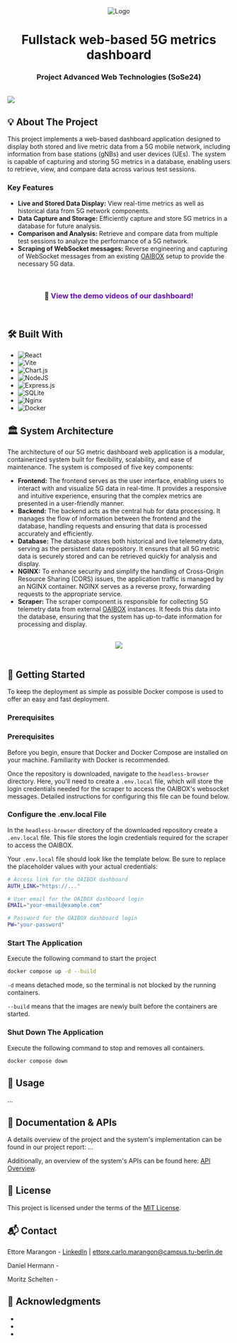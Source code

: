 <!-- PROJECT LOGO -->
<div align="center">
  <img src="images/TU-Berlin-Logo.svg" alt="Logo">
  <h1 align="center"> Fullstack web-based 5G metrics dashboard </h1>
  <h3>Project Advanced Web Technologies (SoSe24) </h3>
</div>

<br/>

<img src="images/dashboard.png"/>

<br/>

<!-- ABOUT THE PROJECT -->
## 💡 About The Project

This project implements a web-based dashboard application designed to display both stored and live metric data from a 5G mobile network, including information from base stations (gNBs) and user devices (UEs). The system is capable of capturing and storing 5G metrics in a database, enabling users to retrieve, view, and compare data across various test sessions.

### Key Features

- **Live and Stored Data Display:** View real-time metrics as well as historical data from 5G network components.
- **Data Capture and Storage:** Efficiently capture and store 5G metrics in a database for future analysis.
- **Comparison and Analysis:** Retrieve and compare data from multiple test sessions to analyze the performance of a 5G network.
- **Scraping of WebSocket messages:** Reverse engineering and capturing of WebSocket messages from an existing [OAIBOX](https://oaibox.com/) setup to provide the necessary 5G data.

<br/>

<div align="center">
  <h3>🎥 <a href="https://drive.google.com/drive/folders/1WxvNU8Wwfcp0o9jDBbSbkER7GcXYajBT?usp=drive_link" style="color: #6a0dad; text-decoration: none;">View the demo videos of our dashboard!</a></h3>
</div>

<br/>



## 🛠️ Built With

* ![React](https://img.shields.io/badge/react-%2320232a.svg?style=for-the-badge&logo=react&logoColor=%2361DAFB)
* ![Vite](https://img.shields.io/badge/vite-%23646CFF.svg?style=for-the-badge&logo=vite&logoColor=white)
* ![Chart.js](https://img.shields.io/badge/chart.js-F5788D.svg?style=for-the-badge&logo=chart.js&logoColor=white)
* ![NodeJS](https://img.shields.io/badge/node.js-6DA55F?style=for-the-badge&logo=node.js&logoColor=white)
* ![Express.js](https://img.shields.io/badge/express.js-%23404d59.svg?style=for-the-badge&logo=express&logoColor=%2361DAFB)
* ![SQLite](https://img.shields.io/badge/sqlite-%2307405e.svg?style=for-the-badge&logo=sqlite&logoColor=white)
* ![Nginx](https://img.shields.io/badge/nginx-%23009639.svg?style=for-the-badge&logo=nginx&logoColor=white)
* ![Docker](https://img.shields.io/badge/docker-%230db7ed.svg?style=for-the-badge&logo=docker&logoColor=white)

## 🏛️ System Architecture

The architecture of our 5G metric dashboard web application is a modular, containerized system built for flexibility, scalability, and ease of maintenance. The system is composed of five key components:

- **Frontend:** The frontend serves as the user interface, enabling users to interact with and visualize 5G data in real-time. It provides a responsive and intuitive experience, ensuring that the complex metrics are presented in a user-friendly manner.
- **Backend:** The backend acts as the central hub for data processing. It manages the flow of information between the frontend and the database, handling requests and ensuring that data is processed accurately and efficiently.
- **Database:** The database stores both historical and live telemetry data, serving as the persistent data repository. It ensures that all 5G metric data is securely stored and can be retrieved quickly for analysis and display.
- **NGINX:** To enhance security and simplify the handling of Cross-Origin Resource Sharing (CORS) issues, the application traffic is managed by an NGINX container. NGINX serves as a reverse proxy, forwarding requests to the appropriate service.
- **Scraper:** The scraper component is responsible for collecting 5G telemetry data from external [OAIBOX](https://oaibox.com/) instances. It feeds this data into the database, ensuring that the system has up-to-date information for processing and display.

<br/>

<div align="center">
  <img src="images/sys-architecture.png"/>
</div>

<br/>

## 🚀 Getting Started 

To keep the deployment as simple as possible Docker compose is used to offer an easy and fast deployment.

### Prerequisites

### Prerequisites

Before you begin, ensure that Docker and Docker Compose are installed on your machine. Familiarity with Docker is recommended.

Once the repository is downloaded, navigate to the `headless-browser` directory. Here, you'll need to create a `.env.local` file, which will store the login credentials needed for the scraper to access the OAIBOX's websocket messages. Detailed instructions for configuring this file can be found below.

### Configure the .env.local File

In the `headless-browser` directory of the downloaded repository create a `.env.local` file. This file stores the login credentials required for the scraper to access the OAIBOX.

Your `.env.local` file should look like the template below. Be sure to replace the placeholder values with your actual credentials:

```sh
# Access link for the OAIBOX dashboard
AUTH_LINK="https://..."

# User email for the OAIBOX dashboard login
EMAIL="your-email@example.com"

# Password for the OAIBOX dashboard login
PW="your-password"
```

### Start The Application

Execute the following command to start the project

   ```sh
   docker compose up -d --build
   ```

  `-d` means detached mode, so the terminal is not blocked by the running containers.
  
  `--build` means that the images are newly built before the containers are started.

### Shut Down The Application

Execute the following command to stop and removes all containers.

   ```sh
   docker compose down
   ```

<!-- USAGE EXAMPLES -->
## 🔧 Usage

...


<!-- DOCUMENTATION -->
## 📃 Documentation & APIs

A details overview of the project and the system's implementation can be found in our project report: ...

Additionally, an overview of the system's APIs can be found here: [API Overview](https://mrettore.github.io/awt-pj-ss24-fullstack-web-based-5G-metrics-dashboard-2/).


<!-- LICENSE -->
## 🧾 License

This project is licensed under the terms of the [MIT License](LICENSE).



<!-- CONTACT -->
## 📬 Contact

Ettore Marangon - [LinkedIn](www.linkedin.com/in/ettore-marangon-7ba517215) | ettore.carlo.marangon@campus.tu-berlin.de

Daniel Hermann - 

Moritz Schelten - 



## 🫡 Acknowledgments

* []()
* []()
* []()

